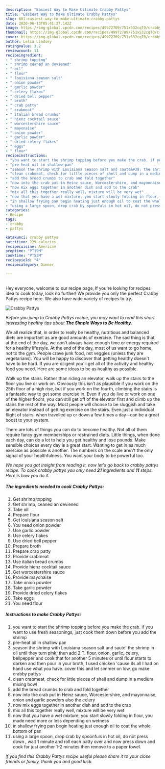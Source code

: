 ```yaml
---
description: "Easiest Way to Make Ultimate Crabby Pattys"
title: "Easiest Way to Make Ultimate Crabby Pattys"
slug: 601-easiest-way-to-make-ultimate-crabby-pattys
date: 2020-06-13T05:41:27.142Z
image: https://img-global.cpcdn.com/recipes/49972709/751x532cq70/crabby-pattys-recipe-main-photo.jpg
thumbnail: https://img-global.cpcdn.com/recipes/49972709/751x532cq70/crabby-pattys-recipe-main-photo.jpg
cover: https://img-global.cpcdn.com/recipes/49972709/751x532cq70/crabby-pattys-recipe-main-photo.jpg
author: Lelia Lindsey
ratingvalue: 3.2
reviewcount: 11
recipeingredient:
- " shrimp topping"
- " shrimp ceaned an deviened"
- " oil"
- " flour"
- " louisiana season salt"
- " onion powder"
- " garlic powder"
- " celery flakes"
- " dried bell pepper"
- " broth"
- " crab patty"
- " crabmeat"
- " italian bread crumbs"
- " hienz cocktail sauce"
- " worcestershire sauce"
- " mayonaise"
- " onion powder"
- " garlic powder"
- " dried celery flakes"
- " eggs"
- " flour"
recipeinstructions:
- "you want to start the shrimp topping before you make the crab. if you want to use fresh seasonings, just cook them down before you add the shrimp"
- "pre-heat oil in shallow pan"
- "season the shrimp with Louisiana season salt and saute&#39; the shrimp in oil until they turn pink, then add 2 T. flour, onion, garlic, celery, bellpepper and cook that for another 5 minutes or until flour starts to darken and then pour in your broth,  I used chicken &#39;cause its all I had on hand use what you have. cover this and let simmer on low, go make crabby pattys"
- "clean crabmeat, check for little pieces of shell and dump in a medium mixing bowl"
- "add the bread crumbs to crab and fold together"
- "now into the crab put in Heinz sauce, Worcestershire, and mayonnaise, onion and garlic powders also the celery"
- "now mix eggs together in another dish and add to the crab"
- "mix all this together really well, mixture will be very wet"
- "now that you have a wet mixture, you start slowly folding in flour,  you made need more or less depending on wetness"
- "in shallow frying pan begin heating just enough oil to coat the whole bottom of pan"
- "using a large spoon, drop crab by spoonfuls in hot oil, do not press down , wait 1 minute and roll each patty over and now press down and cook for just another 1-2 minutes then remove to a paper towel."
categories:
- Recipe
tags:
- crabby
- pattys

katakunci: crabby pattys 
nutrition: 229 calories
recipecuisine: American
preptime: "PT19M"
cooktime: "PT53M"
recipeyield: "4"
recipecategory: Dinner

---
```

<br>
Hey everyone, welcome to our recipe page, If you're looking for recipes idea to cook today, look no further! We provide you only the perfect Crabby Pattys recipe here. We also have wide variety of recipes to try.
<br>


![Crabby Pattys](https://img-global.cpcdn.com/recipes/49972709/751x532cq70/crabby-pattys-recipe-main-photo.jpg)

<i>Before you jump to Crabby Pattys recipe, you may want to read this short interesting healthy tips about <strong>The Simple Ways to Be Healthy</strong>.</i>

We all realize that, in order to really be healthy, nutritious and balanced diets are important as are good amounts of exercise. The sad thing is that, at the end of the day, we don't always have enough time or energy required for a healthy lifestyle. At the end of the day, most of us want to go home, not to the gym. People crave junk food, not veggies (unless they are vegetarians). You will be happy to discover that getting healthy doesn't have to be hard. If you are diligent you'll get all of the activity and healthy food you need. Here are some ideas to be as healthy as possible.

Walk up the stairs. Rather than riding an elevator, walk up the stairs to the floor you live or work on. Obviously this isn’t as plausible if you work on the 25th floor of a high rise, but if you work on the fourth, climbing the stairs is a fantastic way to get some exercise in. Even if you do live or work on one of the higher floors, you can still get off of the elevator first and climb up the stairs the rest of the way. Most people will choose to be sluggish and take an elevator instead of getting exercise on the stairs. Even just a individual flight of stairs, when travelled up or down a few times a day--can be a great boost to your system. 

There are lots of things you can do to become healthy. Not all of them require fancy gym memberships or restrained diets. Little things, when done each day, can do a lot to help you get healthy and lose pounds. Make sensible choices every day is a great start. Wanting to get in as much exercise as possible is another. The numbers on the scale aren't the only signal of your healthfulness. You want your body to be powerful too. 


<i>We hope you got insight from reading it, now let's go back to crabby pattys recipe. To cook crabby pattys you only need <strong>21</strong> ingredients and <strong>11</strong> steps. Here is how you do it.
</i>

##### The ingredients needed to cook Crabby Pattys:

1. Get  shrimp topping
1. Get  shrimp, ceaned an deviened
1. Take  oil
1. Prepare  flour
1. Get  louisiana season salt
1. You need  onion powder
1. Use  garlic powder
1. Use  celery flakes
1. Use  dried bell pepper
1. Prepare  broth
1. Prepare  crab patty
1. Provide  crabmeat
1. Use  italian bread crumbs
1. Provide  hienz cocktail sauce
1. Get  worcestershire sauce
1. Provide  mayonaise
1. Take  onion powder
1. Take  garlic powder
1. Provide  dried celery flakes
1. Take  eggs
1. You need  flour


##### Instructions to make Crabby Pattys:

1. you want to start the shrimp topping before you make the crab. if you want to use fresh seasonings, just cook them down before you add the shrimp
1. pre-heat oil in shallow pan
1. season the shrimp with Louisiana season salt and saute&#39; the shrimp in oil until they turn pink, then add 2 T. flour, onion, garlic, celery, bellpepper and cook that for another 5 minutes or until flour starts to darken and then pour in your broth,  I used chicken &#39;cause its all I had on hand use what you have. cover this and let simmer on low, go make crabby pattys
1. clean crabmeat, check for little pieces of shell and dump in a medium mixing bowl
1. add the bread crumbs to crab and fold together
1. now into the crab put in Heinz sauce, Worcestershire, and mayonnaise, onion and garlic powders also the celery
1. now mix eggs together in another dish and add to the crab
1. mix all this together really well, mixture will be very wet
1. now that you have a wet mixture, you start slowly folding in flour,  you made need more or less depending on wetness
1. in shallow frying pan begin heating just enough oil to coat the whole bottom of pan
1. using a large spoon, drop crab by spoonfuls in hot oil, do not press down , wait 1 minute and roll each patty over and now press down and cook for just another 1-2 minutes then remove to a paper towel.


<i>If you find this Crabby Pattys recipe useful please share it to your close friends or family, thank you and good luck.</i>
